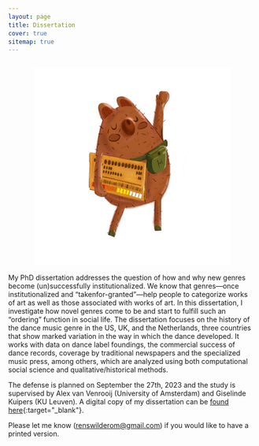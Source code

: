 ```yaml
---
layout: page
title: Dissertation
cover: true
sitemap: true
---
```


<p align="center">
<img src="/assets/img/blog/White background - darker hero.jpg" alt="cover" width="400" style="padding-top: 15px;"/>
</p>


My PhD dissertation addresses the question of how and why new genres become (un)successfully institutionalized. We know that genres—once institutionalized and “takenfor-granted”—help people to categorize works of art as well as those associated with works of art. In this dissertation, I investigate how novel genres come to be and start to fulfill such an “ordering” function in social life. The dissertation focuses on the history of the dance music genre in the US, UK, and the Netherlands, three countries that show marked variation in the way in which the dance developed. It works with data on dance label foundings, the commercial success of dance records, coverage by traditional newspapers and the specialized music press, among others, which are analyzed using both computational social science and qualitative/historical methods.

The defense is planned on September the 27th, 2023 and the study is supervised by Alex van Venrooij (University of Amsterdam) and Giselinde Kuipers (KU Leuven). A digital copy of my dissertation can be [found here](https://drive.google.com/file/d/1-DKHgvI4YEHkV6PB8xV9UpGsJlSC6a1g/view?usp=sharing){:target="_blank"}.

Please let me know (renswilderom@gmail.com) if you would like to have a printed version.
